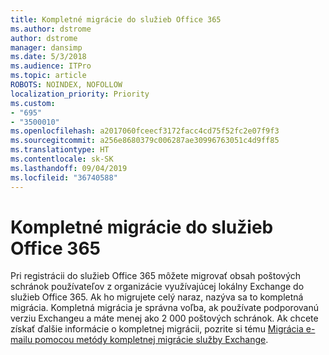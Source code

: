 ```yaml
---
title: Kompletné migrácie do služieb Office 365
ms.author: dstrome
author: dstrome
manager: dansimp
ms.date: 5/3/2018
ms.audience: ITPro
ms.topic: article
ROBOTS: NOINDEX, NOFOLLOW
localization_priority: Priority
ms.custom:
- "695"
- "3500010"
ms.openlocfilehash: a2017060fceecf3172facc4cd75f52fc2e07f9f3
ms.sourcegitcommit: a256e8680379c006287ae30996763051c4d9ff85
ms.translationtype: HT
ms.contentlocale: sk-SK
ms.lasthandoff: 09/04/2019
ms.locfileid: "36740588"
---
```

# <a name="cutover-migrations-to-office-365"></a>Kompletné migrácie do služieb Office 365

Pri registrácii do služieb Office 365 môžete migrovať obsah poštových schránok používateľov z organizácie využívajúcej lokálny Exchange do služieb Office 365. Ak ho migrujete celý naraz, nazýva sa to kompletná migrácia. Kompletná migrácia je správna voľba, ak používate podporovanú verziu Exchangeu a máte menej ako 2 000 poštových schránok. Ak chcete získať ďalšie informácie o kompletnej migrácii, pozrite si tému [Migrácia e-mailu pomocou metódy kompletnej migrácie služby Exchange](https://docs.microsoft.com/Exchange/mailbox-migration/cutover-migration-to-office-365).
  